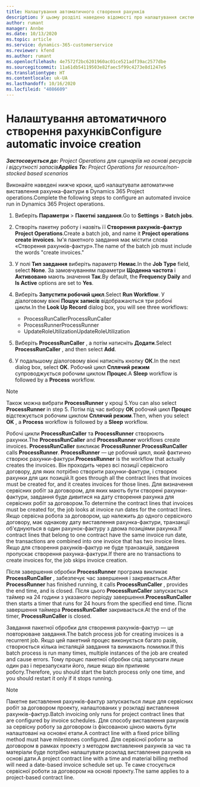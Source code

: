 ```yaml
---
title: Налаштування автоматичного створення рахунків
description: У цьому розділі наведено відомості про налаштування системи для автоматичного створення рахунків-фактур.
author: rumant
manager: Annbe
ms.date: 10/13/2020
ms.topic: article
ms.service: dynamics-365-customerservice
ms.reviewer: kfend
ms.author: rumant
ms.openlocfilehash: 4e7572f2bc6201960ac01ce521adf39ac2577dbe
ms.sourcegitcommit: 11a61db54119503e82faec5f99c4273e8d1247e5
ms.translationtype: HT
ms.contentlocale: uk-UA
ms.lasthandoff: 10/16/2020
ms.locfileid: "4086609"
---
```

# <a name="configure-automatic-invoice-creation"></a><span data-ttu-id="a3182-103">Налаштування автоматичного створення рахунків</span><span class="sxs-lookup"><span data-stu-id="a3182-103">Configure automatic invoice creation</span></span>

<span data-ttu-id="a3182-104">_**Застосовується до:** Project Operations для сценаріїв на основі ресурсів і відсутності запасів_</span><span class="sxs-lookup"><span data-stu-id="a3182-104">_**Applies To:** Project Operations for resource/non-stocked based scenarios_</span></span>


<span data-ttu-id="a3182-105">Виконайте наведені нижче кроки, щоб налаштувати автоматичне виставлення рахунка-фактури в Dynamics 365 Project operations.</span><span class="sxs-lookup"><span data-stu-id="a3182-105">Complete the following steps to configure an automated invoice run in Dynamics 365 Project operations.</span></span>

1. <span data-ttu-id="a3182-106">Виберіть **Параметри** > **Пакетні завдання**.</span><span class="sxs-lookup"><span data-stu-id="a3182-106">Go to **Settings** > **Batch jobs**.</span></span>
2. <span data-ttu-id="a3182-107">Створіть пакетну роботу і назвіть її **Створення рахунків-фактур Project Operations**.</span><span class="sxs-lookup"><span data-stu-id="a3182-107">Create a batch job, and name it **Project operations create invoices**.</span></span> <span data-ttu-id="a3182-108">Ім'я пакетного завдання має містити слова «Створення рахунків-фактур».</span><span class="sxs-lookup"><span data-stu-id="a3182-108">The name of the batch job must include the words "create invoices."</span></span>
3. <span data-ttu-id="a3182-109">У полі **Тип завдання** виберіть параметр **Немає**.</span><span class="sxs-lookup"><span data-stu-id="a3182-109">In the **Job Type** field, select **None**.</span></span> <span data-ttu-id="a3182-110">За замовчуванням параметри **Щоденна частота** і **Активовано** мають значення **Так**.</span><span class="sxs-lookup"><span data-stu-id="a3182-110">By default, the **Frequency Daily** and **Is Active** options are set to **Yes**.</span></span>
4. <span data-ttu-id="a3182-111">Виберіть **Запустити робочий цикл**.</span><span class="sxs-lookup"><span data-stu-id="a3182-111">Select **Run Workflow**.</span></span> <span data-ttu-id="a3182-112">У діалоговому вікні **Пошук записів** відображаються три робочі цикли.</span><span class="sxs-lookup"><span data-stu-id="a3182-112">In the **Look Up Record** dialog box, you will see three workflows:</span></span>

    - <span data-ttu-id="a3182-113">ProcessRunCaller</span><span class="sxs-lookup"><span data-stu-id="a3182-113">ProcessRunCaller</span></span>
    - <span data-ttu-id="a3182-114">ProcessRunner</span><span class="sxs-lookup"><span data-stu-id="a3182-114">ProcessRunner</span></span>
    - <span data-ttu-id="a3182-115">UpdateRoleUtilization</span><span class="sxs-lookup"><span data-stu-id="a3182-115">UpdateRoleUtilization</span></span>

5. <span data-ttu-id="a3182-116">Виберіть **ProcessRunCaller** , а потім натисніть **Додати**.</span><span class="sxs-lookup"><span data-stu-id="a3182-116">Select **ProcessRunCaller** , and then select **Add**.</span></span>
6. <span data-ttu-id="a3182-117">У подальшому діалоговому вікні натисніть кнопку **ОК**.</span><span class="sxs-lookup"><span data-stu-id="a3182-117">In the next dialog box, select **OK**.</span></span> <span data-ttu-id="a3182-118">Робочий цикл **Сплячий режим** супроводжується робочим циклом **Процес**.</span><span class="sxs-lookup"><span data-stu-id="a3182-118">A **Sleep** workflow is followed by a **Process** workflow.</span></span>

  > [!NOTE]
  > <span data-ttu-id="a3182-119">Також можна вибрати **ProcessRunner** у кроці 5.</span><span class="sxs-lookup"><span data-stu-id="a3182-119">You can also select **ProcessRunner** in step 5.</span></span> <span data-ttu-id="a3182-120">Потім під час вибору **ОК** робочий цикл **Процес** відстежується робочим циклом **Сплячий режим**.</span><span class="sxs-lookup"><span data-stu-id="a3182-120">Then, when you select **OK** , a **Process** workflow is followed by a **Sleep** workflow.</span></span>

<span data-ttu-id="a3182-121">Робочі цикли **ProcessRunCaller** та **ProcessRunner** створюють рахунки.</span><span class="sxs-lookup"><span data-stu-id="a3182-121">The **ProcessRunCaller** and **ProcessRunner** workflows create invoices.</span></span> <span data-ttu-id="a3182-122">**ProcessRunCaller** викликає **ProcessRunner**.</span><span class="sxs-lookup"><span data-stu-id="a3182-122">**ProcessRunCaller** calls **ProcessRunner**.</span></span> <span data-ttu-id="a3182-123">**ProcessRunner** — це робочий цикл, який фактично створює рахунки-фактури.</span><span class="sxs-lookup"><span data-stu-id="a3182-123">**ProcessRunner** is the workflow that actually creates the invoices.</span></span> <span data-ttu-id="a3182-124">Він проходить через всі позиції сервісного договору, для яких потрібно створити рахунки-фактури, і створює рахунки для цих позицій.</span><span class="sxs-lookup"><span data-stu-id="a3182-124">It goes through all the contract lines that invoices must be created for, and it creates invoices for those lines.</span></span> <span data-ttu-id="a3182-125">Для визначення сервісних робіт за договором, для яких мають бути створені рахунки-фактури, завдання буде дивитися на дату створення рахунка для сервісних робіт за договором.</span><span class="sxs-lookup"><span data-stu-id="a3182-125">To determine the contract lines that invoices must be created for, the job looks at invoice run dates for the contract lines.</span></span> <span data-ttu-id="a3182-126">Якщо сервісна робота за договором, що належить до одного сервісного договору, має однакову дату виставлення рахунка-фактури, транзакції об'єднуються в один рахунок-фактуру з двома позиціями рахунка.</span><span class="sxs-lookup"><span data-stu-id="a3182-126">If contract lines that belong to one contract have the same invoice run date, the transactions are combined into one invoice that has two invoice lines.</span></span> <span data-ttu-id="a3182-127">Якщо для створення рахунків-фактур не буде транзакцій, завдання пропускає створення рахунка-фактури.</span><span class="sxs-lookup"><span data-stu-id="a3182-127">If there are no transactions to create invoices for, the job skips invoice creation.</span></span>

<span data-ttu-id="a3182-128">Після завершення обробки **ProcessRunner** програма викликає **ProcessRunCaller** , забезпечує час завершення і закривається.</span><span class="sxs-lookup"><span data-stu-id="a3182-128">After **ProcessRunner** has finished running, it calls **ProcessRunCaller** , provides the end time, and is closed.</span></span> <span data-ttu-id="a3182-129">Після цього **ProcessRunCaller** запускається таймер на 24 години з указаного періоду завершення.</span><span class="sxs-lookup"><span data-stu-id="a3182-129">**ProcessRunCaller** then starts a timer that runs for 24 hours from the specified end time.</span></span> <span data-ttu-id="a3182-130">Після завершення таймера **ProcessRunCaller** закривається.</span><span class="sxs-lookup"><span data-stu-id="a3182-130">At the end of the timer, **ProcessRunCaller** is closed.</span></span>

<span data-ttu-id="a3182-131">Завдання пакетної обробки для створення рахунків-фактур — це повторюване завдання.</span><span class="sxs-lookup"><span data-stu-id="a3182-131">The batch process job for creating invoices is a recurrent job.</span></span> <span data-ttu-id="a3182-132">Якщо цей пакетний процес виконується багато разів, створюється кілька інсталяцій завдання та виникають помилки.</span><span class="sxs-lookup"><span data-stu-id="a3182-132">If this batch process is run many times, multiple instances of the job are created and cause errors.</span></span> <span data-ttu-id="a3182-133">Тому процес пакетної обробки слід запускати лише один раз і перезапускати його, лише якщо він припиняє роботу.</span><span class="sxs-lookup"><span data-stu-id="a3182-133">Therefore, you should start the batch process only one time, and you should restart it only if it stops running.</span></span>

> [!NOTE]
> <span data-ttu-id="a3182-134">Пакетне виставлення рахунків-фактур запускається лише для сервісних робіт за договором проекту, налаштованих у розкладі виставлення рахунків-фактур.</span><span class="sxs-lookup"><span data-stu-id="a3182-134">Batch invoicing only runs for project contract lines that are configured by invoice schedules.</span></span> <span data-ttu-id="a3182-135">Для способу виставлення рахунків за сервісну роботу за договором із фіксованою ціною мають бути налаштовані на основні етапи.</span><span class="sxs-lookup"><span data-stu-id="a3182-135">A contract line with a fixed price billing method must have milestones configured.</span></span> <span data-ttu-id="a3182-136">Для сервісної роботи за договором в рамках проекту з методом виставлення рахунків за час та матеріали буде потрібно налаштувати розклад виставлення рахунків на основі дати.</span><span class="sxs-lookup"><span data-stu-id="a3182-136">A project contract line with a time and material billing method will need a date-based invoice schedule set up.</span></span> <span data-ttu-id="a3182-137">Те саме стосується сервісної роботи за договором на основі проекту.</span><span class="sxs-lookup"><span data-stu-id="a3182-137">The same applies to a project-based contract line.</span></span>     
